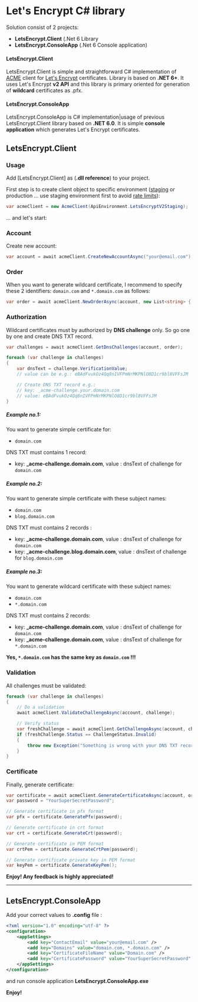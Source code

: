 # Let's Encrypt C# library
Solution consist of 2 projects:
* **LetsEncrypt.Client** (.Net 6 Library
* **LetsEncrypt.ConsoleApp** (.Net 6 Console application)

#### LetsEncrypt.Client

LetsEncrypt.Client is simple and straightforward C# implementation of [ACME](https://en.wikipedia.org/wiki/Automated_Certificate_Management_Environment) client for [Let's Encrypt](https://letsencrypt.org/) certificates. Library is based on **.NET 6+**.
It uses Let's Encrypt **v2 API** and this library is primary oriented for generation of **wildcard** certificates as .pfx. 

#### LetsEncrypt.ConsoleApp

LetsEncrypt.ConsoleApp is C# implementation|usage of previous LetsEncrypt.Client library based on **.NET 6.0**. It is simple **console application** which generates Let's Encrypt certificates. 


## LetsEncrypt.Client

### Usage

Add [LetsEncrypt.Client] as (**.dll reference**) to your project.

First step is to create client object to specific environment ([staging](https://letsencrypt.org/docs/staging-environment/) or production ... use staging environment first to avoid [rate limits](https://letsencrypt.org/docs/rate-limits/)):

```cs
var acmeClient = new AcmeClient(ApiEnvironment.LetsEncryptV2Staging);
```

... and let's start:

### Account

Create new account: 
```cs
var account = await acmeClient.CreateNewAccountAsync("your@email.com");
```

### Order

When you want to generate wildcard certificate, I recommend to specify these 2 identifiers: `domain.com` and  `*.domain.com` as follows:
```cs
var order = await acmeClient.NewOrderAsync(account, new List<string> { "domain.com", "*.domain.com" });
```

### Authorization

Wildcard certificates must by authorized by **DNS challenge** only. So go one by one and create DNS TXT record. 
```cs
var challenges = await acmeClient.GetDnsChallenges(account, order);

foreach (var challenge in challenges)
{  
    var dnsText = challenge.VerificationValue;
    // value can be e.g.: eBAdFvukOz4Qq8nIVFPmNrMKPNlO8D1cr9bl8VFFsJM

    // Create DNS TXT record e.g.:
    // key: _acme-challenge.your.domain.com 
    // value: eBAdFvukOz4Qq8nIVFPmNrMKPNlO8D1cr9bl8VFFsJM
}
```

##### Example no.1: 

You want to generate simple certificate for:
* `domain.com`
  
DNS TXT must contains 1 record:
* key: **_acme-challenge.domain.com**, value : dnsText of challenge for `domain.com`

##### Example no.2: 

You want to generate simple certificate with these subject names:
* `domain.com`
* `blog.domain.com` 
  
DNS TXT must contains 2 records :
* key: **_acme-challenge.domain.com**, value : dnsText of challenge for `domain.com`
* key: **_acme-challenge.blog.domain.com**, value : dnsText of challenge for `blog.domain.com` 

##### Example no.3: 

You want to generate wildcard certificate with these subject names:
* `domain.com`
* `*.domain.com` 
  
DNS TXT must contains 2 records:
* key: **_acme-challenge.domain.com**, value : dnsText of challenge for `domain.com`
* key: **_acme-challenge.domain.com**, value : dnsText of challenge for `*.domain.com`

**Yes, `*.domain.com` has the same key as `domain.com` !!!**

### Validation

All challenges must be validated:

```cs
foreach (var challenge in challenges)
{
    // Do a validation
    await acmeClient.ValidateChallengeAsync(account, challenge);

    // Verify status 
    var freshChallenge = await acmeClient.GetChallengeAsync(account, challenge);
    if (freshChallenge.Status == ChallengeStatus.Invalid)
    {
        throw new Exception("Something is wrong with your DNS TXT record(s)!");
    }
}
```

### Certificate

Finally, generate certificate:

```cs
var certificate = await acmeClient.GenerateCertificateAsync(account, order, "domain.com");
var password = "YourSuperSecretPassword";

// Generate certificate in pfx format
var pfx = certificate.GeneratePfx(password);

// Generate certificate in crt format
var crt = certificate.GenerateCrt(password);

// Generate certificate in PEM format 
var crtPem = certificate.GenerateCrtPem(password);

// Generate certificate private key in PEM format 
var keyPem = certificate.GenerateKeyPem();
```

**Enjoy! Any feedback is highly appreciated!**

---

## LetsEncrypt.ConsoleApp

Add your correct values to **.config** file :

```xml
<?xml version="1.0" encoding="utf-8" ?>
<configuration>
    <appSettings>
        <add key="ContactEmail" value="your@email.com" />
        <add key="Domains" value="domain.com, *.domain.com" />
        <add key="CertificateFileName" value="Domain.com" />
        <add key="CertificatePassword" value="YourSuperSecretPassword" />
    </appSettings>
</configuration>
```
and run console application **LetsEncrypt.ConsoleApp.exe**

**Enjoy!**

